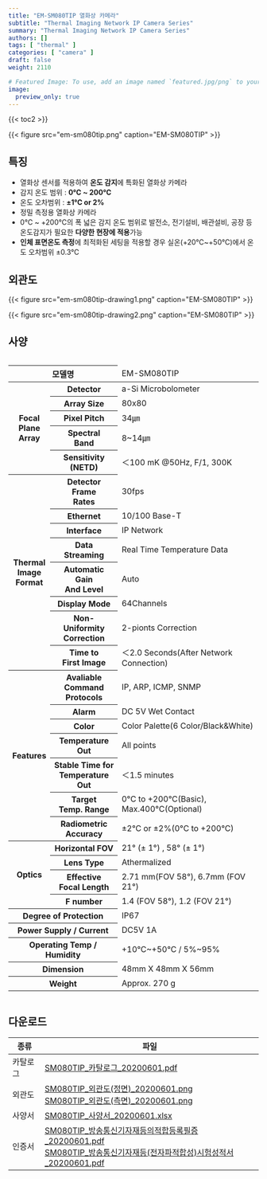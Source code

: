 ```yaml
---
title: "EM-SM080TIP 열화상 카메라"
subtitle: "Thermal Imaging Network IP Camera Series"
summary: "Thermal Imaging Network IP Camera Series"
authors: []
tags: [ "thermal" ]
categories: [ "camera" ]
draft: false
weight: 2110

# Featured Image: To use, add an image named `featured.jpg/png` to your page's folder.
image:
  preview_only: true
---
```


{{< toc2 >}}

<div class="container">
<div class="row justify-content-center align-items-end">
<div class="col-sm-6">

{{< figure src="em-sm080tip.png" caption="EM-SM080TIP" >}}

</div>
</div>
</div>

## 특징

- 열화상 센서를 적용하여 **온도 감지**에 특화된 열화상 카메라
- 감지 온도 범위 : **0℃  ~ 200℃** 
- 온도 오차범위 : **±1℃ or 2%**
- 정밀 측정용 열화상 카메라
- 0℃ ~ +200℃의 폭 넓은 감지 온도 범위로 발전소, 전기설비, 배관설비, 공장 등 온도감지가 필요한 **다양한 현장에 적용**가능
- **인체 표면온도 측정**에 최적화된 세팅을 적용할 경우 실온(+20℃~+50℃)에서 온도 오차범위 ±0.3℃

## 외관도

<div class="container">
<div class="row justify-content-center align-items-end">
<div class="col-sm-4">

{{< figure src="em-sm080tip-drawing1.png" caption="EM-SM080TIP" >}}

</div>
<div class="col-sm-4">

{{< figure src="em-sm080tip-drawing2.png" caption="EM-SM080TIP" >}}

</div>
</div>
</div>

## 사양

<div style="overflow-x: auto">
<table class="spec">
<thead>
<tr>
<th colspan="2">모델명</th>
<td colspan="6">EM-SM080TIP</th>
</tr>
</thead>
<tbody>
<tr>
<th rowspan="5">Focal<br>Plane<br>Array</th>
<th>Detector</th>
<td colspan="6">a-Si Microbolometer</td>
</tr>
<tr>
<th>Array Size</th>
<td colspan="6">80x80</td>
</tr>
<tr>
<th>Pixel Pitch</th>
<td colspan="6">34㎛</td>
</tr>
<tr>
<th>Spectral<br>Band</th>
<td colspan="6">8~14㎛</td>
</tr>
<tr>
<th>Sensitivity<br>(NETD)</th>
<td colspan="6">＜100 mK  @50Hz, F/1, 300K</td>
</tr>
<tr>
<th rowspan="8">Thermal<br>Image<br>Format</th>
<th>Detector<br>Frame<br>Rates</th>
<td colspan="6">30fps</td>
</tr>
<tr>
<th>Ethernet</th>
<td colspan="6">10/100 Base-T</td>
</tr>
<tr>
<th>Interface</th>
<td colspan="6">IP Network</td>
</tr>
<tr>
<th>Data Streaming</th>
<td colspan="6">Real Time Temperature Data</td>
</tr>
<tr>
<th>Automatic Gain<br>And Level</th>
<td colspan="6">Auto</td>
</tr>
<tr>
<th>Display Mode</th>
<td colspan="6">64Channels</td>
</tr>
<tr>
<th>Non-Uniformity<br>Correction</th>
<td colspan="6">2-pionts Correction</td>
</tr>
<tr>
<th>Time to<br>First Image</th>
<td colspan="6">＜2.0 Seconds(After Network Connection)</td>
</tr>
<tr>
<th rowspan="7">Features</th>
<th>Avaliable<br>Command<br>Protocols</th>
<td colspan="6">IP, ARP, ICMP, SNMP</td>
</tr>
<tr>
<th>Alarm</th>
<td colspan="6">DC 5V Wet Contact</td>
</tr>
<tr>
<th>Color</th>
<td colspan="6">Color Palette(6 Color/Black&White)</td>
</tr>
<tr>
<th>Temperature<br>Out</th>
<td colspan="6">All points</td>
</tr>
<tr>
<th>Stable Time for<br>Temperature Out</th>
<td colspan="6">＜1.5 minutes</td>
</tr>
<tr>
<th>Target<br>Temp. Range</th>
<td colspan="6">0°C to +200°C(Basic), Max.400°C(Optional)</td>
</tr>
<tr>
<th>Radiometric<br>Accuracy</th>
<td colspan="6">±2°C or ±2%(0°C to +200°C)</td>
</tr>
<tr>
<th rowspan="4">Optics</th>
<th>Horizontal FOV</th>
<td colspan="6">21° (± 1°) , 58° (± 1°)</td>
</tr>
<tr>
<th>Lens Type</th>
<td colspan="6">Athermalized</td>
</tr>
<tr>
<th>Effective<br>Focal Length</th>
<td colspan="6">2.71 mm(FOV 58°), 6.7mm  (FOV 21°)</td>
</tr>
<tr>
<th>F number</th>
<td colspan="6">1.4 (FOV 58°), 1.2 (FOV 21°) </td>
</tr>
<tr>
<th rowspan="1" td colspan="2">Degree of Protection</th>
<td colspan="6">IP67</td>
</tr>
<tr>
<th rowspan="1" td colspan="2">Power Supply / Current</th>
<td colspan="6">DC5V 1A</td>
</tr>
<tr>
<th rowspan="1" td colspan="2">Operating Temp / Humidity</th>
<td colspan="6">+10℃~+50℃ / 5%~95%</td>
</tr>
<tr>
<th rowspan="1" td colspan="2">Dimension</th>
<td colspan="6">48mm X 48mm X 56mm</td>
</tr>
<tr>
<th rowspan="1" td colspan="2">Weight</th>
<td colspan="6">Approx. 270 g</td>
</tr>

</tbody>
</table>
</div>

## 다운로드

종류 | 파일
---- | ----
카탈로그 | [SM080TIP_카탈로그_20200601.pdf](https://www.emstone.com/data/sales/ko/SM080TIP_카탈로그_20200601.pdf)
외관도 | [SM080TIP_외관도(정면)_20200601.png](https://www.emstone.com/data/sales/ko/SM080TIP_외관도(정면)_20200601.png)<br>[SM080TIP_외관도(측면)_20200601.png](https://www.emstone.com/data/sales/ko/SM080TIP_외관도(측면)_20200601.png)
사양서 | [SM080TIP_사양서_20200601.xlsx](https://www.emstone.com/data/sales/ko/SM080TIP_사양서_20200601.xlsx)
인증서 | [SM080TIP_방송통신기자재등의적합등록필증_20200601.pdf](https://www.emstone.com/data/sales/ko/SM080TIP_방송통신기자재등의적합등록필증_20190417.pdf)<br> [SM080TIP_방송통신기자재등(전자파적합성)시험성적서_20200601.pdf](https://www.emstone.com/data/sales/ko/SM080TIP_방송통신기자재등(전자파적합성)시험성적서_20200601.pdf)